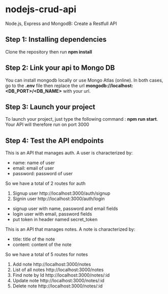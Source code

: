 # nodejs-crud-api
Node.js, Express and MongodB: Create a Restfull API


## Step 1: Installing dependencies

Clone the repository then run **npm install**

## Step 2: Link your api to Mongo DB

You can install mongodb locally or use Mongo Atlas (online). In both cases, go to the **.env** file then replace the url **mongodb://localhost:<DB_PORT>/<DB_NAME>** with your url.

## Step 3: Launch your project

To launch your project, just type the following command : **npm run start**. Your API will therefore run on port 3000

## Step 4: Test the API endpoints

This is an API that manages auth. A user is characterized by:
* name: name of user
* email: email of user
* password: password of user

So we have a total of 2 routes for auth

1. Signup user http://localhost:3000/auth/signup
2. Signin user http://localhost:3000/auth/login

* signup user with name, password and email fields
* login user with email, password fields
* put token in header named secret_token

This is an API that manages notes. A note is characterized by:
* title: title of the note
* content: content of the note

So we have a total of 5 routes for notes

1. Add note http://localhost:3000/notes
2. List of all notes http://localhost:3000/notes
3. Find note by Id http://localhost:3000/notes/:id
4. Update note http://localhost:3000/notes/:id
5. Delete note http://localhost:3000/notes/:id


